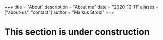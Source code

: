 +++
title = "About"
description = "About me"
date = "2020-10-11"
aliases = ["about-us", "contact"]
author = "Markus Strobl"
+++

# This section is under construction

